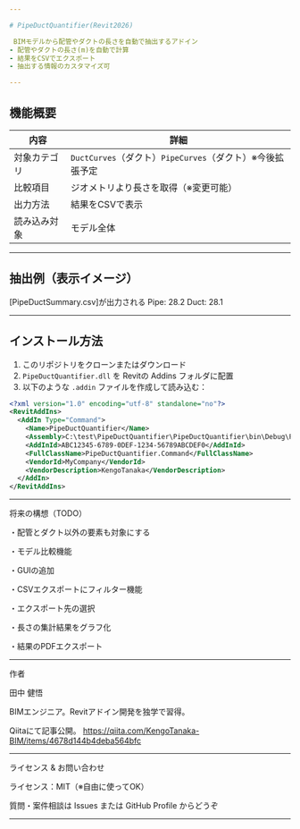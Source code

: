 ```yaml
---

# PipeDuctQuantifier(Revit2026)

 BIMモデルから配管やダクトの長さを自動で抽出するアドイン  
- 配管やダクトの長さ(m)を自動で計算 
- 結果をCSVでエクスポート
- 抽出する情報のカスタマイズ可

---
```


##  機能概要

| 内容       | 詳細                                   |
|------------|--------------------------------------|
| 対象カテゴリ | `DuctCurves`（ダクト）`PipeCurves`（ダクト）※今後拡張予定       |
| 比較項目   | ジオメトリより長さを取得（※変更可能） |
| 出力方法   | 結果をCSVで表示          |
| 読み込み対象 | モデル全体     |

---

##  抽出例（表示イメージ）

[PipeDuctSummary.csv]が出力される
Pipe: 28.2
Duct: 28.1




---

##  インストール方法

1. このリポジトリをクローンまたはダウンロード  
2. `PipeDuctQuantifier.dll` を Revitの Addins フォルダに配置  
3. 以下のような `.addin` ファイルを作成して読み込む：

```xml
<?xml version="1.0" encoding="utf-8" standalone="no"?>
<RevitAddIns>
  <AddIn Type="Command">
    <Name>PipeDuctQuantifier</Name>
    <Assembly>C:\test\PipeDuctQuantifier\PipeDuctQuantifier\bin\Debug\PipeDuctQuantifier.dll</Assembly>
    <AddInId>ABC12345-6789-0DEF-1234-56789ABCDEF0</AddInId>
    <FullClassName>PipeDuctQuantifier.Command</FullClassName>
    <VendorId>MyCompany</VendorId>
    <VendorDescription>KengoTanaka</VendorDescription>
  </AddIn>
</RevitAddIns>
```

---

 将来の構想（TODO）

・配管とダクト以外の要素も対象にする

・モデル比較機能

・GUIの追加

・CSVエクスポートにフィルター機能

・エクスポート先の選択

・長さの集計結果をグラフ化

・結果のPDFエクスポート

---

 作者

田中 健悟

 BIMエンジニア。Revitアドイン開発を独学で習得。

 Qiitaにて記事公開。
 https://qiita.com/KengoTanaka-BIM/items/4678d144b4deba564bfc

---

 ライセンス & お問い合わせ

ライセンス：MIT（※自由に使ってOK）

質問・案件相談は Issues または GitHub Profile からどうぞ

---


